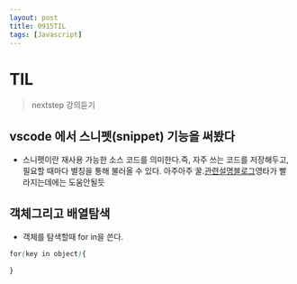 ```yaml
---
layout: post
title: 0915TIL
tags: [Javascript]
---
```

# TIL

> nextstep 강의듣기

## vscode 에서 스니펫(snippet) 기능을 써봤다

- 스니펫이란 재사용 가능한 소스 코드를 의미한다.즉, 자주 쓰는 코드를 저장해두고, 필요할 때마다 별칭을 통해 불러올 수 있다. 아주아주 꿀.[관련설명블로그](http://mygumi.tistory.com/268)영타가 빨라지는데에는 도움안될듯

## 객체그리고 배열탐색

- 객체를 탐색할때 for in을 쓴다.
```css
for(key in object){
    
}
```
